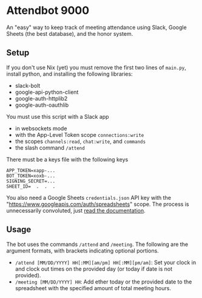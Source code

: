 # Attendbot 9000

An "easy" way to keep track of meeting attendance using Slack, Google Sheets (the best database), and the honor system.

## Setup

If you don't use Nix (yet) you must remove the first two lines of `main.py`, install python, and installing the following libraries:
- slack-bolt
- google-api-python-client
- google-auth-httplib2
- google-auth-oauthlib

You must use this script with a Slack app
- in websockets mode
- with the App-Level Token scope `connections:write`
- the scopes `channels:read`, `chat:write`, and `commands`
- the slash command `/attend`

There must be a keys file with the following keys
```
APP_TOKEN=xapp-...
BOT_TOKEN=xoxb-...
SIGNING_SECRET=...
SHEET_ID=  .  .  .
```

You also need a Google Sheets `credentials.json` API key with the "https://www.googleapis.com/auth/spreadsheets" scope. The process is unnecessarily convoluted, just [read the documentation](https://developers.google.com/sheets/api/quickstart/python#enable_the_api).

## Usage

The bot uses the commands `/attend` and `/meeting`. The following are the argument formats, with brackets indicating optional portions.
- `/attend [MM/DD/YYYY] HH[:MM][am/pm] HH[:MM][pm/am]`: Set your clock in and clock out times on the provided day (or today if date is not provided).
- `/meeting [MM/DD/YYYY] HH`: Add ether today or the provided date to the spreadsheet with the specified amount of total meeting hours.